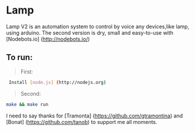 Lamp 
==============
Lamp V2 is an automation system to control by voice any devices,like lamp, using arduino. 
The second version is dry, small and easy-to-use with [Nodebots.io] (http://nodebots.io/)

To run:
-------

> First:
```bash
 Install [node.js] (http://nodejs.org)
 ```

> Second: 	
```bash
make && make run
```

I need to say thanks for [Tramonta] (https://github.com/gtramontina) and [Bonat] (https://github.com/tanob) to support me all moments. 
